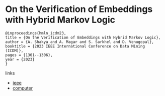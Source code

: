 # On the Verification of Embeddings with Hybrid Markov Logic

```
@inproceedings{hmln_icdm23,
title = {On the Verification of Embeddings with Hybrid Markov Logic},
author = {A. Shakya and A. Magar and S. Sarkhel and D. Venugopal},
booktitle = {2023 IEEE International Conference on Data Mining (ICDM)},
pages = {1301--1306},
year = {2023}
}
```

links
- [ieee](https://doi.org/10.1109/ICDM58522.2023.00165)
- [computer](https://doi.ieeecomputersociety.org/10.1109/ICDM58522.2023.00165)
